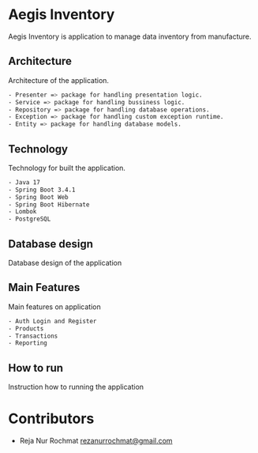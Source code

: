 # Aegis Inventory
Aegis Inventory is application to manage data inventory from manufacture.

## Architecture
Architecture of the application.
```bash
- Presenter => package for handling presentation logic.
- Service => package for handling bussiness logic.
- Repository => package for handling database operations.
- Exception => package for handling custom exception runtime.
- Entity => package for handling database models.
```

## Technology
Technology for built the application.
```bash
- Java 17
- Spring Boot 3.4.1
- Spring Boot Web
- Spring Boot Hibernate
- Lombok
- PostgreSQL
```

## Database design
Database design of the application

## Main Features
Main features on application
```bash
- Auth Login and Register
- Products
- Transactions
- Reporting
```

## How to run
Instruction how to running the application


# Contributors
- Reja Nur Rochmat <rezanurrochmat@gmail.com>
